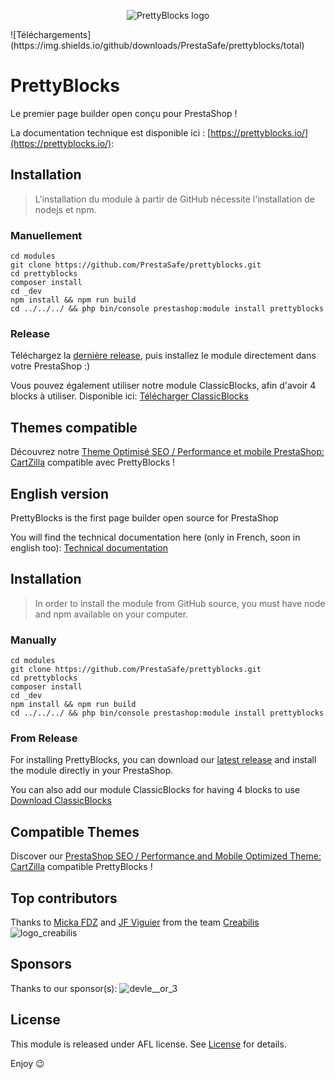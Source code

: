 <p align="center">
<img src="https://user-images.githubusercontent.com/4788787/205036810-aa5dcd65-d7d4-4728-9284-1201a6067cb4.png" alt="PrettyBlocks logo">
</p>
![Téléchargements](https://img.shields.io/github/downloads/PrestaSafe/prettyblocks/total)

# PrettyBlocks

Le premier page builder open conçu pour PrestaShop ! 

La documentation technique est disponible ici : [https://prettyblocks.io/](https://prettyblocks.io/): 


## Installation

> L'installation du module à partir de GitHub nécessite l'installation de nodejs et npm.

### Manuellement

```
cd modules
git clone https://github.com/PrestaSafe/prettyblocks.git
cd prettyblocks
composer install
cd _dev
npm install && npm run build
cd ../../../ && php bin/console prestashop:module install prettyblocks
```

### Release

Téléchargez la [dernière release](https://github.com/PrestaSafe/prettyblocks/releases/latest), puis installez le module directement dans votre PrestaShop :) 

Vous pouvez également utiliser notre module ClassicBlocks, afin d'avoir 4 blocks à utiliser. Disponible ici: [Télécharger ClassicBlocks](https://github.com/PrestaSafe/classicblocks)

## Themes compatible

Découvrez notre [Theme Optimisé SEO / Performance et mobile PrestaShop: CartZilla](https://www.prestasafe.com/product/theme-prestashop-cartzilla) compatible avec PrettyBlocks !


## English version

PrettyBlocks is the first page builder open source for PrestaShop

You will find the technical documentation here (only in French, soon in english too): [Technical documentation](https://prettyblocks.io/)

## Installation

> In order to install the module from GitHub source, you must have node and npm available on your computer.

### Manually

```
cd modules
git clone https://github.com/PrestaSafe/prettyblocks.git
cd prettyblocks
composer install
cd _dev
npm install && npm run build
cd ../../../ && php bin/console prestashop:module install prettyblocks
```

### From Release
For installing PrettyBlocks, you can download our [latest release](https://github.com/PrestaSafe/prettyblocks/releases/latest) and install the module directly in your PrestaShop.

You can also add our module ClassicBlocks for having 4 blocks to use [Download ClassicBlocks](https://github.com/PrestaSafe/classicblocks)

## Compatible Themes

Discover our [PrestaShop SEO / Performance and Mobile Optimized Theme: CartZilla](https://www.prestasafe.com/product/theme-prestashop-cartzilla) compatible PrettyBlocks !

## Top contributors 
Thanks to [Micka FDZ](https://github.com/micka-fdz) and [JF Viguier](https://github.com/jf-viguier) from the team [Creabilis](https://www.creabilis.com/)
![logo_creabilis](https://github.com/PrestaSafe/prettyblocks/assets/4788787/bbde201e-f70f-4f78-8794-8bcaba661f57)

## Sponsors
Thanks to our sponsor(s): 
![devle__or_3](https://github.com/PrestaSafe/prettyblocks/assets/4788787/c2ee2b6e-b963-4969-bfd4-133fcdc7f3c2)


## License

This module is released under AFL license.
See [License](/LICENSE.md) for details.

Enjoy 😉

